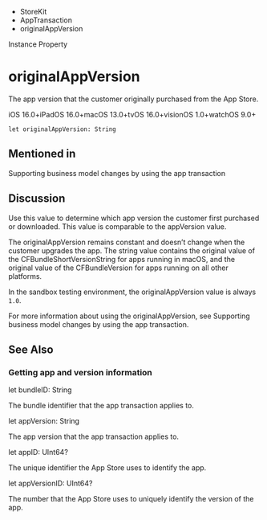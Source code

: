 

- StoreKit
- AppTransaction
-  originalAppVersion 

Instance Property

# originalAppVersion

The app version that the customer originally purchased from the App Store.

iOS 16.0+iPadOS 16.0+macOS 13.0+tvOS 16.0+visionOS 1.0+watchOS 9.0+

``` source
let originalAppVersion: String
```

## Mentioned in 

Supporting business model changes by using the app transaction

## Discussion

Use this value to determine which app version the customer first purchased or downloaded. This value is comparable to the appVersion value.

The originalAppVersion remains constant and doesn’t change when the customer upgrades the app. The string value contains the original value of the CFBundleShortVersionString for apps running in macOS, and the original value of the CFBundleVersion for apps running on all other platforms.

In the sandbox testing environment, the originalAppVersion value is always `1.0`.

For more information about using the originalAppVersion, see Supporting business model changes by using the app transaction.

## See Also

### Getting app and version information

let bundleID: String

The bundle identifier that the app transaction applies to.

let appVersion: String

The app version that the app transaction applies to.

let appID: UInt64?

The unique identifier the App Store uses to identify the app.

let appVersionID: UInt64?

The number that the App Store uses to uniquely identify the version of the app.

